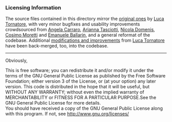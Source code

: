 ### Licensing Information

The source files contained in this directory mirror the [original ones](https://github.com/sissa/FHPC_2019-2020/tree/master/Assignements/Assignment02) by [Luca Tornatore](https://github.com/lucatornatore), with very minor bugfixes and usability improvements crowdsourced from [Angela Carraro](https://github.com/angiec96), [Arianna Tasciotti](https://github.com/ariannatasciotti), [Nicola Domenis](https://github.com/nicdom23), [Cosimo Moretti](https://github.com/Nosignal666) and [Emanuele Ballarin](https://github.com/emaballarin), and a general reformat of the codebase. Additional [modifications and improvements](https://github.com/sissa/FHPC_2019-2020/commit/1ff9ec777f414ee29d9290f8602faf96a8fb4f11) from [Luca Tornatore](https://github.com/lucatornatore) have been back-merged, too, into the codebase.  

---

Obviously,  

This is free software; you can redistribute it and/or modify it under the terms of the GNU General Public License as published by the Free Software Foundation; either version 3 of the License, or (at your option) any later version. This code is distributed in the hope that it will be useful, but WITHOUT ANY WARRANTY; without even the implied warranty of MERCHANTABILITY or FITNESS FOR A PARTICULAR PURPOSE.See the GNU General Public License for more details.  
You should have received a copy of the GNU General Public License along with this program. If not, see [<http://www.gnu.org/licenses/>](<http://www.gnu.org/licenses/>)
